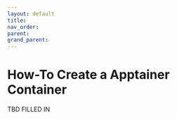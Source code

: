 ```yaml
---
layout: default
title:
nav_order:
parent:
grand_parent:
---
```


# How-To Create a Apptainer Container

TBD FILLED IN
